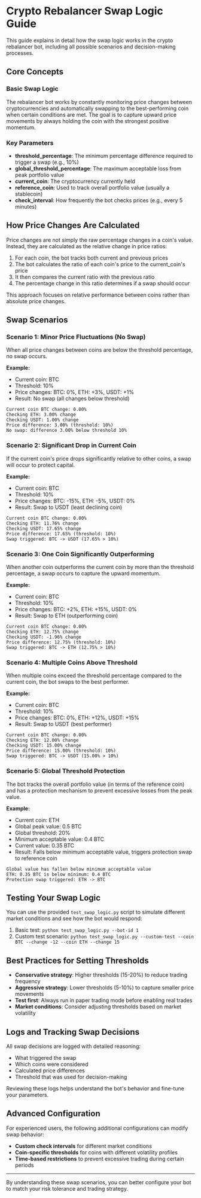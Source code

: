 # Crypto Rebalancer Swap Logic Guide

This guide explains in detail how the swap logic works in the crypto rebalancer bot, including all possible scenarios and decision-making processes.

## Core Concepts

### Basic Swap Logic

The rebalancer bot works by constantly monitoring price changes between cryptocurrencies and automatically swapping to the best-performing coin when certain conditions are met. The goal is to capture upward price movements by always holding the coin with the strongest positive momentum.

### Key Parameters

- **threshold_percentage**: The minimum percentage difference required to trigger a swap (e.g., 10%)
- **global_threshold_percentage**: The maximum acceptable loss from peak portfolio value
- **current_coin**: The cryptocurrency currently held
- **reference_coin**: Used to track overall portfolio value (usually a stablecoin)
- **check_interval**: How frequently the bot checks prices (e.g., every 5 minutes)

## How Price Changes Are Calculated

Price changes are not simply the raw percentage changes in a coin's value. Instead, they are calculated as the relative change in price ratios:

1. For each coin, the bot tracks both current and previous prices
2. The bot calculates the ratio of each coin's price to the current_coin's price
3. It then compares the current ratio with the previous ratio
4. The percentage change in this ratio determines if a swap should occur

This approach focuses on relative performance between coins rather than absolute price changes.

## Swap Scenarios

### Scenario 1: Minor Price Fluctuations (No Swap)

When all price changes between coins are below the threshold percentage, no swap occurs.

**Example:**
- Current coin: BTC
- Threshold: 10%
- Price changes: BTC: 0%, ETH: +3%, USDT: +1% 
- Result: No swap (all changes below threshold)

```
Current coin BTC change: 0.00%
Checking ETH: 3.00% change
Checking USDT: 1.00% change
Price difference: 3.00% (threshold: 10%)
No swap: difference 3.00% below threshold 10%
```

### Scenario 2: Significant Drop in Current Coin

If the current coin's price drops significantly relative to other coins, a swap will occur to protect capital.

**Example:**
- Current coin: BTC
- Threshold: 10%
- Price changes: BTC: -15%, ETH: -5%, USDT: 0%
- Result: Swap to USDT (least declining coin)

```
Current coin BTC change: 0.00%
Checking ETH: 11.76% change
Checking USDT: 17.65% change
Price difference: 17.65% (threshold: 10%)
Swap triggered: BTC -> USDT (17.65% > 10%)
```

### Scenario 3: One Coin Significantly Outperforming

When another coin outperforms the current coin by more than the threshold percentage, a swap occurs to capture the upward momentum.

**Example:**
- Current coin: BTC
- Threshold: 10%
- Price changes: BTC: +2%, ETH: +15%, USDT: 0%
- Result: Swap to ETH (outperforming coin)

```
Current coin BTC change: 0.00%
Checking ETH: 12.75% change
Checking USDT: -1.96% change
Price difference: 12.75% (threshold: 10%)
Swap triggered: BTC -> ETH (12.75% > 10%)
```

### Scenario 4: Multiple Coins Above Threshold

When multiple coins exceed the threshold percentage compared to the current coin, the bot swaps to the best performer.

**Example:**
- Current coin: BTC
- Threshold: 10%
- Price changes: BTC: 0%, ETH: +12%, USDT: +15%
- Result: Swap to USDT (best performer)

```
Current coin BTC change: 0.00%
Checking ETH: 12.00% change
Checking USDT: 15.00% change
Price difference: 15.00% (threshold: 10%)
Swap triggered: BTC -> USDT (15.00% > 10%)
```

### Scenario 5: Global Threshold Protection

The bot tracks the overall portfolio value (in terms of the reference coin) and has a protection mechanism to prevent excessive losses from the peak value.

**Example:**
- Current coin: ETH
- Global peak value: 0.5 BTC
- Global threshold: 20%
- Minimum acceptable value: 0.4 BTC
- Current value: 0.35 BTC
- Result: Falls below minimum acceptable value, triggers protection swap to reference coin

```
Global value has fallen below minimum acceptable value
ETH: 0.35 BTC is below minimum: 0.4 BTC
Protection swap triggered: ETH -> BTC
```

## Testing Your Swap Logic

You can use the provided `test_swap_logic.py` script to simulate different market conditions and see how the bot would respond:

1. Basic test: `python test_swap_logic.py --bot-id 1`
2. Custom test scenario: `python test_swap_logic.py --custom-test --coin BTC --change -12 --coin ETH --change 15`

## Best Practices for Setting Thresholds

- **Conservative strategy**: Higher thresholds (15-20%) to reduce trading frequency
- **Aggressive strategy**: Lower thresholds (5-10%) to capture smaller price movements
- **Test first**: Always run in paper trading mode before enabling real trades
- **Market conditions**: Consider adjusting thresholds based on market volatility

## Logs and Tracking Swap Decisions

All swap decisions are logged with detailed reasoning:
- What triggered the swap
- Which coins were considered
- Calculated price differences
- Threshold that was used for decision-making

Reviewing these logs helps understand the bot's behavior and fine-tune your parameters.

## Advanced Configuration

For experienced users, the following additional configurations can modify swap behavior:

- **Custom check intervals** for different market conditions
- **Coin-specific thresholds** for coins with different volatility profiles
- **Time-based restrictions** to prevent excessive trading during certain periods

---

By understanding these swap scenarios, you can better configure your bot to match your risk tolerance and trading strategy.
